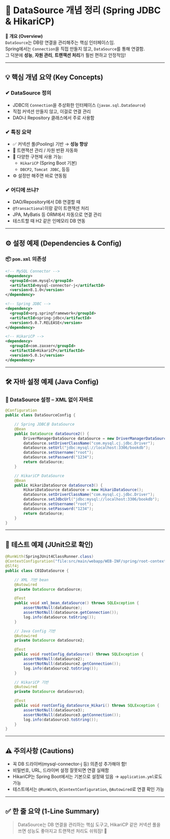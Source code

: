 # 💾 DataSource 개념 정리 (Spring JDBC & HikariCP)

📌 **개요 (Overview)**  
`DataSource`는 DB랑 연결을 관리해주는 핵심 인터페이스임.  
Spring에서는 `Connection`을 직접 만들지 않고, `DataSource`를 통해 연결함.  
그 덕분에 **성능**, **자원 관리**, **트랜잭션 처리**가 훨씬 편하고 안정적임!

---

## 💡 핵심 개념 요약 (Key Concepts)

### ✔ DataSource 정의
- JDBC의 `Connection`을 추상화한 인터페이스 (`javax.sql.DataSource`)
- 직접 커넥션 만들지 않고, 이걸로 연결 관리
- DAO나 Repository 클래스에서 주로 사용함

### ✔ 특징 요약
- ✅ 커넥션 풀(Pooling) 기반 → **성능 향상**
- 🔄 트랜잭션 관리 / 자원 반환 자동화
- 🔌 다양한 구현체 사용 가능:
  - `HikariCP` (Spring Boot 기본)
  - `DBCP2`, `Tomcat JDBC`, 등등
- ⚙ 설정만 해주면 바로 연동됨

### ✔ 어디에 쓰냐?
- DAO/Repository에서 DB 연결할 때
- `@Transactional`이랑 같이 트랜잭션 처리
- JPA, MyBatis 등 ORM에서 자동으로 연결 관리
- 테스트할 때 H2 같은 인메모리 DB 연동

---

## ⚙ 설정 예제 (Dependencies & Config)

### 📦 `pom.xml` 의존성

```xml
<!-- MySQL Connector -->
<dependency>
  <groupId>com.mysql</groupId>
  <artifactId>mysql-connector-j</artifactId>
  <version>8.1.0</version>
</dependency>

<!-- Spring JDBC -->
<dependency>
  <groupId>org.springframework</groupId>
  <artifactId>spring-jdbc</artifactId>
  <version>5.0.7.RELEASE</version>
</dependency>

<!-- HikariCP -->
<dependency>
  <groupId>com.zaxxer</groupId>
  <artifactId>HikariCP</artifactId>
  <version>5.0.1</version>
</dependency>
```

---

## 🛠️ 자바 설정 예제 (Java Config)

### 🧪 DataSource 설정 – XML 없이 자바로

```java
@Configuration
public class DataSourceConfig {

    // Spring JDBC용 DataSource
    @Bean
    public DataSource dataSource2() {
        DriverManagerDataSource dataSource = new DriverManagerDataSource();
        dataSource.setDriverClassName("com.mysql.cj.jdbc.Driver");
        dataSource.setUrl("jdbc:mysql://localhost:3306/bookdb");
        dataSource.setUsername("root");
        dataSource.setPassword("1234");
        return dataSource;
    }

    // HikariCP DataSource
    @Bean
    public HikariDataSource dataSource3() {
        HikariDataSource dataSource = new HikariDataSource();
        dataSource.setDriverClassName("com.mysql.cj.jdbc.Driver");
        dataSource.setJdbcUrl("jdbc:mysql://localhost:3306/bookdb");
        dataSource.setUsername("root");
        dataSource.setPassword("1234");
        return dataSource;
    }
}
```

---

## 🧪 테스트 예제 (JUnit으로 확인)

```java
@RunWith(SpringJUnit4ClassRunner.class)
@ContextConfiguration("file:src/main/webapp/WEB-INF/spring/root-context.xml")
@Slf4j
public class C01DataSource {

    // XML 기반 bean
    @Autowired
    private DataSource dataSource;

    @Test
    public void xml_bean_dataSource() throws SQLException {
        assertNotNull(dataSource);
        assertNotNull(dataSource.getConnection());
        log.info(dataSource.toString());
    }

    // Java Config 기반
    @Autowired
    private DataSource dataSource2;

    @Test
    public void rootConfig_dataSource() throws SQLException {
        assertNotNull(dataSource2);
        assertNotNull(dataSource2.getConnection());
        log.info(dataSource2.toString());
    }

    // HikariCP 기반
    @Autowired
    private DataSource dataSource3;

    @Test
    public void rootConfig_dataSource_Hikari() throws SQLException {
        assertNotNull(dataSource3);
        assertNotNull(dataSource3.getConnection());
        log.info(dataSource3.toString());
    }
}
```

---

## ⚠ 주의사항 (Cautions)

- 꼭 DB 드라이버(mysql-connector-j 등) 의존성 추가해야 함!
- 비밀번호, URL, 드라이버 설정 잘못되면 연결 실패함
- HikariCP는 Spring Boot에서는 기본으로 설정돼 있음 → `application.yml`로도 가능
- 테스트에서는 `@RunWith`, `@ContextConfiguration`, `@Autowired`로 연결 확인 가능

---

## ✅ 한 줄 요약 (1-Line Summary)

> DataSource는 DB 연결을 관리하는 핵심 도구고, HikariCP 같은 커넥션 풀을 쓰면 성능도 좋아지고 트랜잭션 처리도 쉬워짐! 💪
